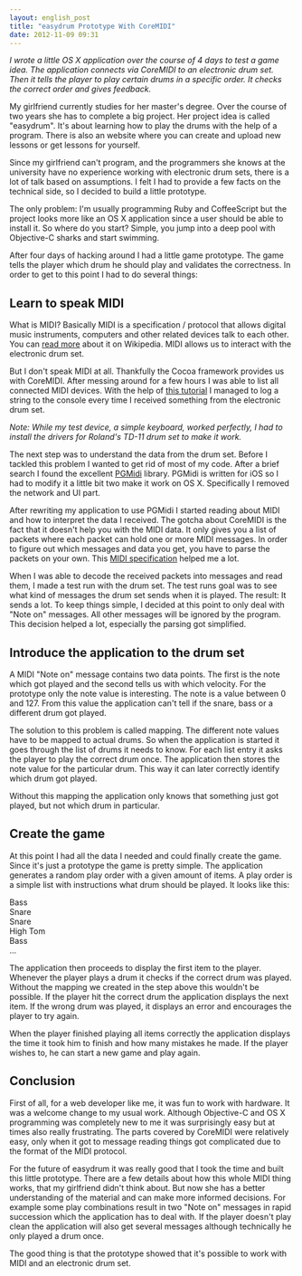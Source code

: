 ```yaml
---
layout: english_post
title: "easydrum Prototype With CoreMIDI"
date: 2012-11-09 09:31
---
```


*I wrote a little OS X application over the course of 4 days to test a game idea. The application connects via CoreMIDI to an electronic drum set. Then it tells the player to play certain drums in a specific order. It checks the correct order and gives  feedback.*

My girlfriend currently studies for her master's degree. Over the course of two years she has to complete a big project. Her project idea is called "easydrum". It's about learning how to play the drums with the help of a program. There is also an website where you can create and upload new lessons or get lessons for yourself.

Since my girlfriend can't program, and the programmers she knows  at the university have no experience working with electronic drum sets, there is a lot of talk based on assumptions. I felt I had to provide a few facts on the technical side, so I decided to build a little prototype.

The only problem: I'm usually programming Ruby and CoffeeScript but the project looks more like an OS X application since a user should be able to install it. So where do you start? Simple, you jump into a deep pool with Objective-C sharks and start swimming.

After four days of hacking around I had a little game prototype. The game tells the player which drum he should play and validates the correctness. In order to get to this point I had to do several things:

## Learn to speak MIDI
What is MIDI? Basically MIDI is a specification / protocol that allows digital music instruments, computers and other related devices talk to each other. You can [read more](http://en.wikipedia.org/wiki/MIDI) about it on Wikipedia. MIDI allows us to interact with the electronic drum set.

But I don't speak MIDI at all. Thankfully the Cocoa framework provides us with CoreMIDI. After messing around for a few hours I was able to list all connected MIDI devices. With the help of [this tutorial](http://comelearncocoawithme.blogspot.co.at/2011/08/reading-from-external-controllers-with.html) I managed to log a string to the console every time I received something from the electronic drum set.

*Note: While my test device, a simple keyboard, worked perfectly, I had to install the drivers for Roland's TD-11 drum set to make it work.*

The next step was to understand the data from the drum set. Before I tackled this problem I wanted to get rid of most of my code. After a brief search I found the excellent [PGMidi](https://github.com/petegoodliffe/PGMidi) library. PGMidi is written for iOS so I had to modify it a little bit two make it work on OS X. Specifically I removed the network and UI part.

After rewriting my application to use PGMidi I started reading about MIDI and how to interpret the data I received. The gotcha about CoreMIDI is the fact that it doesn't help you with the MIDI data. It only gives you a list of packets where each packet can hold one or more MIDI messages. In order to figure out which messages and data you get, you have to parse the packets on your own. This [MIDI specification](http://home.roadrunner.com/~jgglatt/tech/midispec.htm) helped me a lot.

When I was able to decode the received packets into messages and  read them, I made a test run with the drum set. The test runs goal was to see what kind of messages the drum set sends when it is played. The result: It sends a lot. To keep things simple, I decided at this point to only deal with "Note on" messages. All other messages will be ignored by the program. This decision helped a lot, especially the parsing got simplified.

## Introduce the application to the drum set
A MIDI "Note on" message contains two data points. The first is the note which got played and the second tells us with which velocity. For the prototype only the note value is interesting. The note is a value between 0 and 127. From this value the application can't tell if the snare, bass or a different drum got played.

The solution to this problem is called mapping. The different note values have to be mapped to actual drums. So when the application is started it goes through the list of drums it needs to know. For each list entry it asks the player to play the correct drum once. The application then stores the note value for the particular drum. This way it can later correctly identify which drum got played.

Without this mapping the application only knows that something just got played, but not which drum in particular.

## Create the game
At this point I had all the data I needed and could finally create the game. Since it's just a prototype the game is pretty simple. The application generates a random play order with a given amount of items. A play order is a simple list with instructions what drum should be played. It looks like this:

Bass  
Snare  
Snare  
High Tom  
Bass  
… 

The application then proceeds to display the first item to the player. Whenever the player plays a drum it checks if the correct drum was played. Without the mapping we created in the step above this wouldn't be possible. If the player hit the correct drum the application displays the next item. If the wrong drum was played, it displays an error and encourages the player to try again.

When the player finished playing all items correctly the application displays the time it took him to finish and how many mistakes he made. If the player wishes to, he can start a new game and play again.

## Conclusion
First of all, for a web developer like me, it was fun to work with hardware. It was a welcome change to my usual work. Although Objective-C and OS X programming was completely new to me it was surprisingly easy but at times also really frustrating. The parts covered by CoreMIDI were relatively easy, only when it got to message reading things got complicated due to the format of the MIDI protocol.

For the future of easydrum it was really good that I took the time and built this little prototype. There are a few details about how this whole MIDI thing works, that my girlfriend didn't think about. But now she has a better understanding of the material and can make more informed decisions. For example some play combinations result in two "Note on" messages in rapid succession which the application has to deal with. If the player doesn't play clean the application will also get several messages although technically he only played a drum once.

The good thing is that the prototype showed that it's possible to work with MIDI and an electronic drum set.
